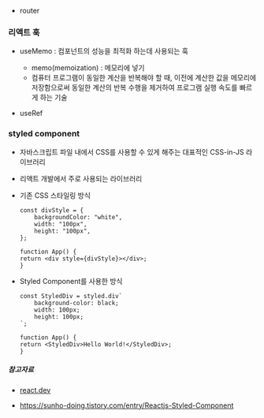 
- router

### 리액트 훅

- useMemo : 컴포넌트의 성능을 최적화 하는데 사용되는 훅
    - memo(memoization) : 메모리에 넣기
    - 컴퓨터 프로그램이 동일한 계산을 반복해야 할 때, 이전에 계산한 값을 메모리에 저장함으로써 동일한 계산의 반복 수행을 제거하여 프로그램 실행 속도를 빠르게 하는 기술

- useRef

### styled component

- 자바스크립트 파일 내에서 CSS를 사용할 수 있게 해주는 대표적인 CSS-in-JS 라이브러리
- 리액트 개발에서 주로 사용되는 라이브러리

- 기존 CSS 스타일링 방식
    ```
    const divStyle = {
        backgroundColor: "white",
        width: "100px",
        height: "100px",
    };

    function App() {
    return <div style={divStyle}></div>;
    }
    ```

- Styled Component를 사용한 방식
    ```
    const StyledDiv = styled.div`
        background-color: black;
        width: 100px;
        height: 100px;
    `;

    function App() {
    return <StyledDiv>Hello World!</StyledDiv>;
    }
    ```


##### 참고자료
- [react.dev](https://react.dev/blog/2023/03/16/introducing-react-dev)

- https://sunho-doing.tistory.com/entry/Reactjs-Styled-Component